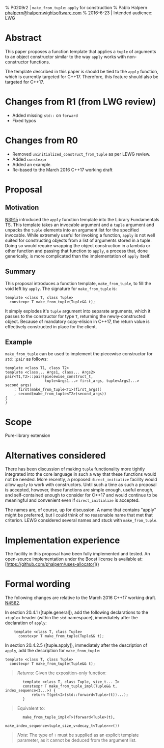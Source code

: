 % P0209r2 | `make_from_tuple`: `apply` for construction
% Pablo Halpern <phalpern@halpernwightsoftware.com>
% 2016-6-23 | Intended audience: LWG

Abstract
========
This paper proposes a function template that applies a `tuple` of arguments to
an object constructor similar to the way `apply` works with non-constructor
functions.

The template described in this paper is should be tied to the `apply`
function, which is currently targeted for C++17.  Therefore, this feature
should also be targeted for C++17.

Changes from R1 (from LWG review)
=================================
 * Added missing `std::` on `forward`
 * Fixed typos

Changes from R0
===============
 * Removed `uninitialized_construct_from_tuple` as per LEWG review.
 * Added `constexpr`
 * Added an example.
 * Re-based to the March 2016 C++17 working draft

Proposal
========

Motivation
----------

[N3915](http://www.open-std.org/jtc1/sc22/wg21/docs/papers/2014/n3915.pdf)
introduced the `apply` function template into the Library Fundamentals
TS. This template takes an invocable argument and a `tuple` argument and
unpacks the `tuple` elements into an argument list for the specified
invocable.  While extremely useful for invoking a function, `apply` is not
well suited for constructing objects from a list of arguments stored in a
tuple.  Doing so would require wrapping the object construction in a lambda or
other function and passing that function to `apply`, a process that, done
generically, is more complicated than the implementation of `apply` itself.

Summary
-------

This proposal introduces a function template, `make_from_tuple`, to fill the
void left by `apply`. The signature for `make_from_tuple` is:

    template <class T, class Tuple>
      constexpr T make_from_tuple(Tuple&& t);

It simply explodes it's `tuple` argument into separate arguments, which it
passes to the constructor for type `T`, returning the newly-constructed
object. Because of mandatory copy-elision in C++17, the return value is
effectively constructed in place for the client.

Example
-------
`make_from_tuple` can be used to implement the piecewise constructor for
`std::pair` as follows:

    template <class T1, class T2>
    template <class... Args1, class... Args2>
    pair<T1,T2>::pair(piecewise_construct_t,
                      tuple<Args1...> first_args, tuple<Args2...> second_args)
        : first(make_from_tuple<T1>(first_args))
        , second(make_from_tuple<T2>(second_args))
    {
    }

Scope
=====
Pure-library extension

Alternatives considered
=======================
There has been discussion of making `tuple` functionality more tightly
integrated into the core language in such a way that these functions would not
be needed. More recently, a proposed `direct_initialize` facility would allow
`apply` to work with constructors.  Until such a time as such a proposal is
accepted, however, these functions are simple enough, useful enough, and
self-contained enough to consider for C++17 and would continue to be
meaningful and convenient even if `direct_initialize` is accepted.

The names are, of course, up for discussion. A name that contains "apply"
might be preferred, but I could think of no reasonable name that met that
criterion.  LEWG considered several names and stuck with `make_from_tuple`.

Implementation experience
=========================
The facility in this proposal have been fully implemented and tested.  An
open-source implementation under the Boost license is available at:
[https://github.com/phalpern/uses-allocator]()

Formal wording
==============

The following changes are relative to the March 2016 C++17 working draft.
[N4582](http://www.open-std.org/JTC1/SC22/WG21/docs/papers/2015/n4582.pdf).

In section 20.4.1 ([tuple.general]), add the following declarations to the
`<tuple>` header (within the `std` namespace), immediately after the
declaration of `apply`:

        template <class T, class Tuple>
          constexpr T make_from_tuple(Tuple&& t);

In section 20.4.2.5 ([tuple.apply]), immediately after the description of
`apply`, add the description for `make_from_tuple`:

    template <class T, class Tuple>
      constexpr T make_from_tuple(Tuple&& t);

> _Returns_: Given the exposition-only function:

            template <class T, class Tuple, size_t... I>
            constexpr T make_from_tuple_impl(Tuple&& t, index_sequence<I...>) {
                return T(get<I>(std::forward<Tuple>(t))...);
            }

> Equivalent to:

            make_from_tuple_impl<T>(forward<Tuple>(t),
                                    make_index_sequence<tuple_size_v<decay_t<Tuple>>>())

> _Note_: The type of `T` must be supplied as an explicit template parameter,
> as it cannot be deduced from the argument list.

